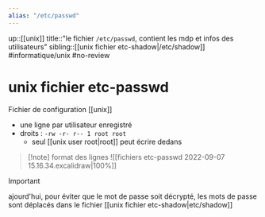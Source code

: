 ```yaml
---
alias: "/etc/passwd"
---
```

up::[[unix]]
title::"le fichier `/etc/passwd`, contient les mdp et infos des utilisateurs"
sibling::[[unix fichier etc-shadow|/etc/shadow]]
#informatique/unix #no-review 
# unix fichier etc-passwd
Fichier de configuration [[unix]]

 - une ligne par utilisateur enregistré
 - droits : `-rw -r- r-- 1 root root`
     - seul [[unix user root|root]] peut écrire dedans

> [!note] format des lignes
> ![[fichiers etc-passwd 2022-09-07 15.16.34.excalidraw|100%]]

> [!important]
> ajourd'hui, pour éviter que le mot de passe soit décrypté, les mots de passe sont déplacés dans le fichier [[unix fichier etc-shadow|etc/shadow]]


